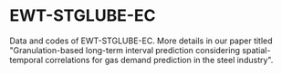 # EWT-STGLUBE-EC
Data and codes of EWT-STGLUBE-EC. More details in our paper titled "Granulation-based long-term interval prediction considering spatial-temporal correlations for gas demand prediction in the steel industry".
